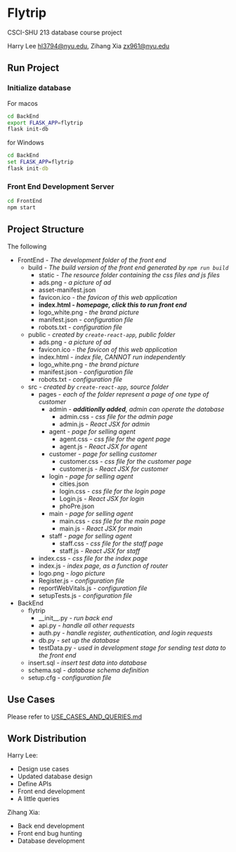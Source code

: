# Flytrip
CSCI-SHU 213 database course project 

Harry Lee [hl3794@nyu.edu](mailto:hl3794@nyu.edu), 
Zihang Xia [zx961@nyu.edu](mailto:zx961@nyu.edu)

## Run Project
### Initialize database
For macos
```bash
cd BackEnd
export FLASK_APP=flytrip
flask init-db
```
for Windows
```bat
cd BackEnd
set FLASK_APP=flytrip
flask init-db
```
### Front End Development Server
```bat
cd FrontEnd
npm start
```

## Project Structure
The following 
- FrontEnd - *The development folder of the front end*
    - build - *The build version of the front end generated by `npm run build`*
        - static - *The resource folder containing the css files and js files*
        - ads.png - *a picture of ad*
        - asset-manifest.json
        - favicon.ico - *the favicon of this web application*
        - **index.html - *homepage, click this to run front end***
        - logo_white.png - *the brand picture*
        - manifest.json - *configuration file*
        - robots.txt - *configuration file*
    - public - *created by `create-react-app`, public folder*
        - ads.png - *a picture of ad*
        - favicon.ico - *the favicon of this web application*
        - index.html - *index file, CANNOT run independently*
        - logo_white.png - *the brand picture*
        - manifest.json - *configuration file*
        - robots.txt - *configuration file*
    - src - *created by `create-react-app`, source folder*
        - pages - *each of the folder represent a page of one type of customer*
            - admin - *__additionlly added__, admin can operate the database*
                - admin.css - *css file for the admin page*
                - admin.js - *React JSX for admin*
            - agent - *page for selling agent*
                - agent.css - *css file for the agent page*
                - agent.js - *React JSX for agent*
            - customer - *page for selling customer*
                - customer.css - *css file for the customer page*
                - customer.js - *React JSX for customer*
            - login - *page for selling agent*
                - cities.json
                - login.css - *css file for the login page*
                - Login.js - *React JSX for login*
                - phoPre.json
            - main - *page for selling agent*
                - main.css - *css file for the main page*
                - main.js - *React JSX for main*
            - staff - *page for selling agent*
                - staff.css - *css file for the staff page*
                - staff.js - *React JSX for staff*
        - index.css - *css file for the index page*
        - index.js - *index page, as a function of router*
        - logo.png - *logo picture*
        - Register.js - *configuration file*
        - reportWebVitals.js - *configuration file*
        - setupTests.js - *configuration file*
- BackEnd
    - flytrip
        - \_\_init__.py - *run back end*
        - api.py - *handle all other requests*
        - auth.py - *handle register, authentication, and login requests*
        - db.py - *set up the database*
        - testData.py - *used in development stage for sending test data to the front end*
    - insert.sql - *insert test data into database*
    - schema.sql - *database schema definition*
    - setup.cfg - *configuration file*
        
## Use Cases
Please refer to [USE_CASES_AND_QUERIES.md](USE_CASES_AND_QUERIES.md)

## Work Distribution

Harry Lee:
- Design use cases
- Updated database design
- Define APIs
- Front end development
- A little queries

Zihang Xia:
- Back end development
- Front end bug hunting
- Database development
